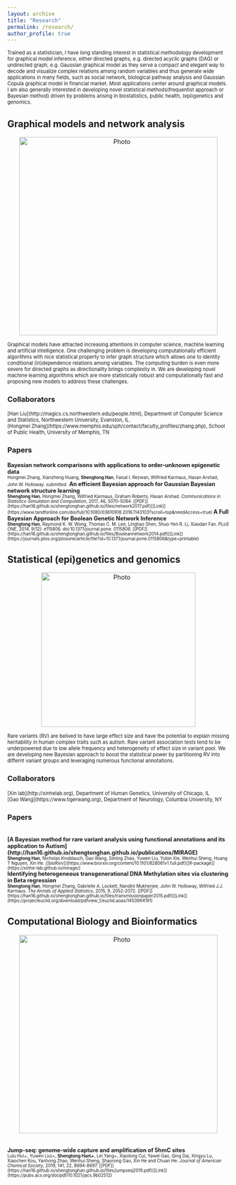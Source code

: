 ```yaml
---
layout: archive
title: "Research"
permalink: /research/
author_profile: true
---
```

<span style="font-size:0.8em;">
Trained as a statistician, I have long standing interest in statistical methodology development for graphical model inference, either directed graphs, e.g. directed acyclic graphs (DAG) or undirected graph, e.g. Gaussian graphical model  as they serve a compact and elegant way to decode and visualize complex relations among random variables and thus generate wide applications in many fields, such as social network, biological pathway analysis and Gaussian Copula graphical model in financial market. Most applications center around graphical models. I am also generally interested in developing novel statistical methods(frequentist approach or Bayesian method) driven by problems arising in biostatistics, public health, (epi)genetics and genomics.</span>     


## Graphical models and network analysis 


<p align="center">
  <img src="https://han16.github.io/shengtonghan.github.io/images/network.png?raw=true" alt="Photo" style="width: 450px;"/> 
</p>


<span style="font-size:0.8em;">
Graphical models have attracted increasing attentions in computer science, machine learning and artificial intelligence. One challenging problem is developing computationally efficient algorithms with nice statistical property to infer graph structure which allows one to identity conditional (in)dependence relations among variables. The computing burden is even more severe for directed graphs as directionality brings complexity in. We are developing novel machine learning algorithms which are more statistically robust and computationally fast and proposing new models to address these challenges.        </span> 

### Collaborators

<span style="font-size:0.8em;"> 
[Han Liu](http://magics.cs.northwestern.edu/people.html), Department of Computer Science and Statistics, Northwestern University, Evanston, IL.<br></span> 
<span style="font-size:0.8em;"> 
 [Hongmei Zhang](https://www.memphis.edu/sph/contact/faculty_profiles/zhang.php), School of Public Health, University of Memphis, TN<br> </span>

### Papers 

<span style="font-size:0.9em;"> 
<b>  Bayesian network comparisons with applications to order-unknown epigenetic data </b> <br></span>
<span style="font-size:0.7em;">
Hongmei Zhang, Xianzheng Huang, <b>Shengtong Han</b>, Faisal I. Rezwan, Wilfried Karmaus, Hasan Arshad, John W. Holloway.<i> submitted</i>.</span>

<span style="font-size:0.9em;"> 
<b>   An efficient Bayesian approach for Gaussian Bayesian network structure learning </b> <br></span> 
<span style="font-size:0.7em;">
<b>Shengtong Han</b>, Hongmei Zhang, Wilfried Karmaus, Graham Roberts, Hasan Arshad. <i>Communications in Statistics-Simulation and Computation</i>, 2017, 46, 5070-5084. [[PDF]](https://han16.github.io/shengtonghan.github.io/files/network2017.pdf)[[Link]](https://www.tandfonline.com/doi/full/10.1080/03610918.2016.1143103?scroll=top&needAccess=true) </span>

<span style="font-size:0.9em;"> 
<b>     A Full Bayesian Approach for Boolean Genetic Network Inference </b> <br></span> 
<span style="font-size:0.7em;">
<b>Shengtong Han</b>, Raymond K. W. Wong, Thomas C. M. Lee, Linghao Shen, Shuo-Yen R. Li, Xiaodan Fan. <i>PLoS ONE</i>, 2014, 9(12): e115806. doi:10.1371/journal.pone. 0115806. [[PDF]](https://han16.github.io/shengtonghan.github.io/files/Booleannetwork2014.pdf)[[Link]](https://journals.plos.org/plosone/article/file?id=10.1371/journal.pone.0115806&type=printable) </span> 


## Statistical (epi)genetics and genomics 

<p align="center">
  <img src="https://han16.github.io/shengtonghan.github.io/images/genetics.png?raw=true" alt="Photo" style="width: 350px;"/> 
</p>

<span style="font-size:0.8em;">
Rare variants (RV) are belived to have large effect size and have the potential to explain missing heritability in human complex traits such as autism.  Rare variant association tests tend to be underpowered due to low allele frequency and heterogeneity of effect size in variant pool. We are developing new Bayesian approach to boost the statistical power by partitioning RV into differnt variant groups and leveraging numerous functional annotations.            </span> 


### Collaborators

<span style="font-size:0.8em;"> 
[Xin lab](http://xinhelab.org), Department of Human Genetics, University of Chicago, IL<br></span>
<span style="font-size:0.8em;">   
[Gao Wang](https://www.tigerwang.org), Department of Neurology, Columbia University, NY <br></span>

### Papers

<br>
<span style="font-size:0.9em;">
<b>[A Bayesian method for rare variant analysis using functional annotations and its application to Autism](http://han16.github.io/shengtonghan.github.io/publications/MIRAGE)  </b> <br> </span>
<span style="font-size:0.7em;">
 <b>Shengtong Han</b>, Nicholas Knoblauch, Gao Wang, Siming Zhao, Yuwen Liu, Yubin Xie, Wenhui Sheng, Hoang T Nguyen, Xin He. 
[[bioRxiv]](https://www.biorxiv.org/content/10.1101/828061v1.full.pdf)[[R-package]](https://xinhe-lab.github.io/mirage/)
</span>
  
<br>
<span style="font-size:0.9em;"> 
<b>    Identifying heterogeneous transgenerational DNA Methylation sites via clustering in Beta regression </b> <br></span> 
<span style="font-size:0.7em;">
<b>Shengtong Han</b>, Hongmei Zhang, Gabrielle A. Lockett, Nandini Mukherjee, John W. Holloway, Wilfried J.J. Karmaus. <i>The Annals of Applied Statistics</i>, 2015, 9, 2052-2072. [[PDF]](https://han16.github.io/shengtonghan.github.io/files/transmissionpaper2015.pdf)[[Link]](https://projecteuclid.org/download/pdfview_1/euclid.aoas/1453994191) </span> 



## Computational Biology and Bioinformatics

<p align="center">
  <img src="https://han16.github.io/shengtonghan.github.io/images/bioinformatics.png?raw=true" alt="Photo" style="width: 450px;"/> 
</p>

<br>
<span style="font-size:0.9em;"> 
 <b> Jump-seq: genome-wide capture and amplification of 5hmC sites </b> <br></span> 
<span style="font-size:0.7em;">
Lulu Hu\+, Yuwen Liu\+, <b>Shengtong Han\+</b>, Lei Yang+, Xiaolong Cui, Yawei Gao, Qing Dai, Xingyu Lu, Xiaochen Kou, Yanhong Zhao, Wenhui Sheng, Shaorong Gao, Xin He and Chuan He. <i>Journal of American Chemical Society</i>, 2019, 141, 22, 8694-8697. [[PDF]](https://han16.github.io/shengtonghan.github.io/files/jumpseq2019.pdf)[[Link]](https://pubs.acs.org/doi/pdf/10.1021/jacs.9b02512) </span> 
